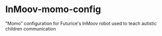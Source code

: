 # InMoov-momo-config
"Momo" configuration for Futurice's InMoov robot used to teach autistic children communication
